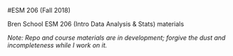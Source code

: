 #ESM 206 (Fall 2018)

Bren School ESM 206 (Intro Data Analysis & Stats) materials 

*Note: Repo and course materials are in development; forgive the dust and incompleteness while I work on it.*
